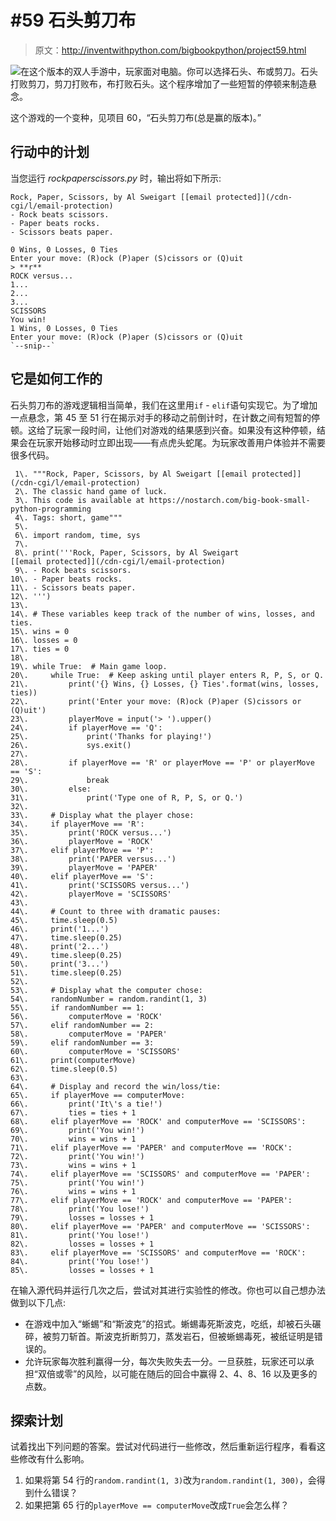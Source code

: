 # #59 石头剪刀布

> 原文：<http://inventwithpython.com/bigbookpython/project59.html>

![](../Images/9d995d63aaead72cad01120081eb8f75.png)在这个版本的双人手游中，玩家面对电脑。你可以选择石头、布或剪刀。石头打败剪刀，剪刀打败布，布打败石头。这个程序增加了一些短暂的停顿来制造悬念。

这个游戏的一个变种，见项目 60，“石头剪刀布(总是赢的版本)。”

## 行动中的计划

当您运行 *rockpaperscissors.py* 时，输出将如下所示:

```
Rock, Paper, Scissors, by Al Sweigart [[email protected]](/cdn-cgi/l/email-protection)
- Rock beats scissors.
- Paper beats rocks.
- Scissors beats paper.

0 Wins, 0 Losses, 0 Ties
Enter your move: (R)ock (P)aper (S)cissors or (Q)uit
> **r**
ROCK versus...
1...
2...
3...
SCISSORS
You win!
1 Wins, 0 Losses, 0 Ties
Enter your move: (R)ock (P)aper (S)cissors or (Q)uit
`--snip--`
```

## 它是如何工作的

石头剪刀布的游戏逻辑相当简单，我们在这里用`if` - `elif`语句实现它。为了增加一点悬念，第 45 至 51 行在揭示对手的移动之前倒计时，在计数之间有短暂的停顿。这给了玩家一段时间，让他们对游戏的结果感到兴奋。如果没有这种停顿，结果会在玩家开始移动时立即出现——有点虎头蛇尾。为玩家改善用户体验并不需要很多代码。

```
 1\. """Rock, Paper, Scissors, by Al Sweigart [[email protected]](/cdn-cgi/l/email-protection)
 2\. The classic hand game of luck.
 3\. This code is available at https://nostarch.com/big-book-small-python-programming
 4\. Tags: short, game"""
 5\. 
 6\. import random, time, sys
 7\. 
 8\. print('''Rock, Paper, Scissors, by Al Sweigart [[email protected]](/cdn-cgi/l/email-protection)
 9\. - Rock beats scissors.
10\. - Paper beats rocks.
11\. - Scissors beats paper.
12\. ''')
13\. 
14\. # These variables keep track of the number of wins, losses, and ties.
15\. wins = 0
16\. losses = 0
17\. ties = 0
18\. 
19\. while True:  # Main game loop.
20\.     while True:  # Keep asking until player enters R, P, S, or Q.
21\.         print('{} Wins, {} Losses, {} Ties'.format(wins, losses, ties))
22\.         print('Enter your move: (R)ock (P)aper (S)cissors or (Q)uit')
23\.         playerMove = input('> ').upper()
24\.         if playerMove == 'Q':
25\.             print('Thanks for playing!')
26\.             sys.exit()
27\. 
28\.         if playerMove == 'R' or playerMove == 'P' or playerMove == 'S':
29\.             break
30\.         else:
31\.             print('Type one of R, P, S, or Q.')
32\. 
33\.     # Display what the player chose:
34\.     if playerMove == 'R':
35\.         print('ROCK versus...')
36\.         playerMove = 'ROCK'
37\.     elif playerMove == 'P':
38\.         print('PAPER versus...')
39\.         playerMove = 'PAPER'
40\.     elif playerMove == 'S':
41\.         print('SCISSORS versus...')
42\.         playerMove = 'SCISSORS'
43\. 
44\.     # Count to three with dramatic pauses:
45\.     time.sleep(0.5)
46\.     print('1...')
47\.     time.sleep(0.25)
48\.     print('2...')
49\.     time.sleep(0.25)
50\.     print('3...')
51\.     time.sleep(0.25)
52\. 
53\.     # Display what the computer chose:
54\.     randomNumber = random.randint(1, 3)
55\.     if randomNumber == 1:
56\.         computerMove = 'ROCK'
57\.     elif randomNumber == 2:
58\.         computerMove = 'PAPER'
59\.     elif randomNumber == 3:
60\.         computerMove = 'SCISSORS'
61\.     print(computerMove)
62\.     time.sleep(0.5)
63\. 
64\.     # Display and record the win/loss/tie:
65\.     if playerMove == computerMove:
66\.         print('It\'s a tie!')
67\.         ties = ties + 1
68\.     elif playerMove == 'ROCK' and computerMove == 'SCISSORS':
69\.         print('You win!')
70\.         wins = wins + 1
71\.     elif playerMove == 'PAPER' and computerMove == 'ROCK':
72\.         print('You win!')
73\.         wins = wins + 1
74\.     elif playerMove == 'SCISSORS' and computerMove == 'PAPER':
75\.         print('You win!')
76\.         wins = wins + 1
77\.     elif playerMove == 'ROCK' and computerMove == 'PAPER':
78\.         print('You lose!')
79\.         losses = losses + 1
80\.     elif playerMove == 'PAPER' and computerMove == 'SCISSORS':
81\.         print('You lose!')
82\.         losses = losses + 1
83\.     elif playerMove == 'SCISSORS' and computerMove == 'ROCK':
84\.         print('You lose!')
85\.         losses = losses + 1 
```

在输入源代码并运行几次之后，尝试对其进行实验性的修改。你也可以自己想办法做到以下几点:

*   在游戏中加入“蜥蜴”和“斯波克”的招式。蜥蜴毒死斯波克，吃纸，却被石头碾碎，被剪刀斩首。斯波克折断剪刀，蒸发岩石，但被蜥蜴毒死，被纸证明是错误的。
*   允许玩家每次胜利赢得一分，每次失败失去一分。一旦获胜，玩家还可以承担“双倍或零”的风险，以可能在随后的回合中赢得 2、4、8、16 以及更多的点数。

## 探索计划

试着找出下列问题的答案。尝试对代码进行一些修改，然后重新运行程序，看看这些修改有什么影响。

1.  如果将第 54 行的`random.randint(1, 3)`改为`random.randint(1, 300)`，会得到什么错误？
2.  如果把第 65 行的`playerMove == computerMove`改成`True`会怎么样？